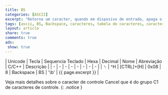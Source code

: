 ```yaml
---
title: BS
categories: [ASCII]
excerpt: "Retorna um caracter, quando em disposivo de entrada, apaga o caracter antes do curso ou sobre o cursor, quando em dispositivo de saida, é usado para sobreescrever o caracter compondo caracteres complexos com o 'à'"
tags: [ascii, BS, Backspace, caracteres, tabela de caracteres, caracteres de controle]
layout: article
share: true
comments: true
ads: 
 show: true
---
```


| Unicode | Tecla | Sequencia Teclado | Hexa | Decimal | Nome  | Abreviação | C/C++ | Descrição |
| - | - | - | - | - | - | - | - | 
| ␈ | ^H | [CTRL]+[H] | 0x08 | 8 | Backspace | BS  | '\b' | {{ page.excerpt }} |

Veja mais detalhes sobre o caracter de controle Cancel que é do grupo C1 de caracteres de controle.
{: .notice } 
